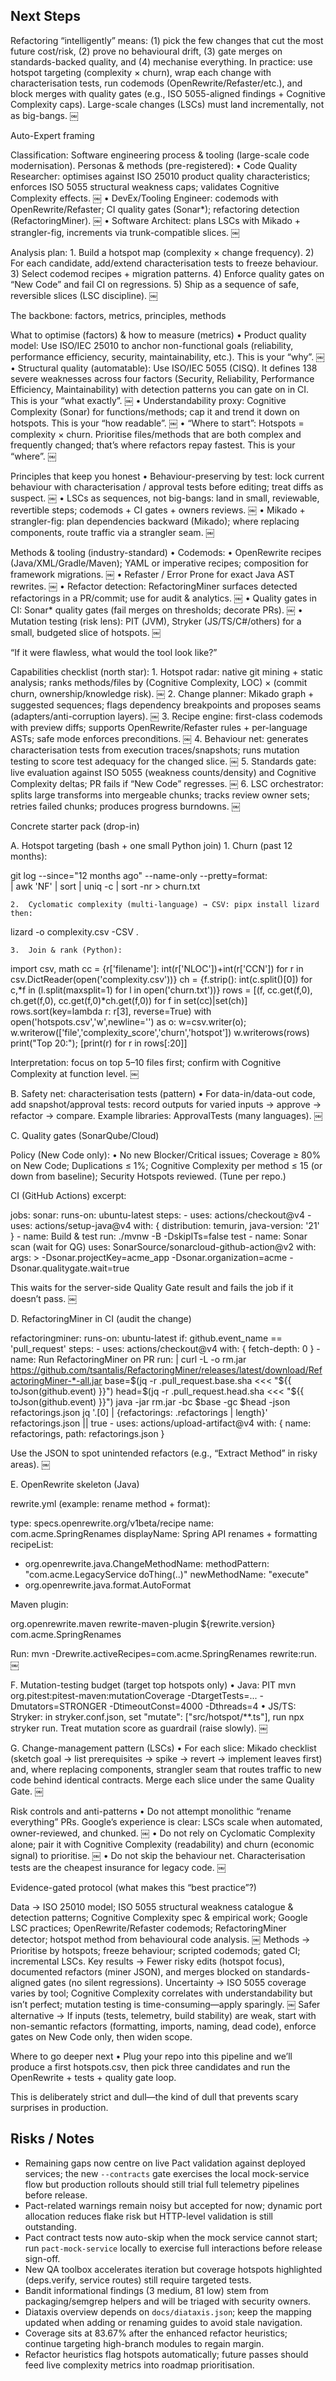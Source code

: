 ## Next Steps

Refactoring “intelligently” means: (1) pick the few changes that cut the most future cost/risk, (2) prove no behavioural drift, (3) gate merges on standards-backed quality, and (4) mechanise everything. In practice: use hotspot targeting (complexity × churn), wrap each change with characterisation tests, run codemods (OpenRewrite/Refaster/etc.), and block merges with quality gates (e.g., ISO 5055-aligned findings + Cognitive Complexity caps). Large-scale changes (LSCs) must land incrementally, not as big-bangs.  ￼

Auto-Expert framing

Classification: Software engineering process & tooling (large-scale code modernisation).
Personas & methods (pre-registered):
	•	Code Quality Researcher: optimises against ISO 25010 product quality characteristics; enforces ISO 5055 structural weakness caps; validates Cognitive Complexity effects.  ￼
	•	DevEx/Tooling Engineer: codemods with OpenRewrite/Refaster; CI quality gates (Sonar*); refactoring detection (RefactoringMiner).  ￼
	•	Software Architect: plans LSCs with Mikado + strangler-fig, increments via trunk-compatible slices.  ￼

Analysis plan:
	1.	Build a hotspot map (complexity × change frequency). 2) For each candidate, add/extend characterisation tests to freeze behaviour. 3) Select codemod recipes + migration patterns. 4) Enforce quality gates on “New Code” and fail CI on regressions. 5) Ship as a sequence of safe, reversible slices (LSC discipline).  ￼

The backbone: factors, metrics, principles, methods

What to optimise (factors) & how to measure (metrics)
	•	Product quality model: Use ISO/IEC 25010 to anchor non-functional goals (reliability, performance efficiency, security, maintainability, etc.). This is your “why”.  ￼
	•	Structural quality (automatable): Use ISO/IEC 5055 (CISQ). It defines 138 severe weaknesses across four factors (Security, Reliability, Performance Efficiency, Maintainability) with detection patterns you can gate on in CI. This is your “what exactly”.  ￼
	•	Understandability proxy: Cognitive Complexity (Sonar) for functions/methods; cap it and trend it down on hotspots. This is your “how readable”.  ￼
	•	“Where to start”: Hotspots = complexity × churn. Prioritise files/methods that are both complex and frequently changed; that’s where refactors repay fastest. This is your “where”.  ￼

Principles that keep you honest
	•	Behaviour-preserving by test: lock current behaviour with characterisation / approval tests before editing; treat diffs as suspect.  ￼
	•	LSCs as sequences, not big-bangs: land in small, reviewable, revertible steps; codemods + CI gates + owners reviews.  ￼
	•	Mikado + strangler-fig: plan dependencies backward (Mikado); where replacing components, route traffic via a strangler seam.  ￼

Methods & tooling (industry-standard)
	•	Codemods:
	•	OpenRewrite recipes (Java/XML/Gradle/Maven); YAML or imperative recipes; composition for framework migrations.  ￼
	•	Refaster / Error Prone for exact Java AST rewrites.  ￼
	•	Refactor detection: RefactoringMiner surfaces detected refactorings in a PR/commit; use for audit & analytics.  ￼
	•	Quality gates in CI: Sonar* quality gates (fail merges on thresholds; decorate PRs).  ￼
	•	Mutation testing (risk lens): PIT (JVM), Stryker (JS/TS/C#/others) for a small, budgeted slice of hotspots.  ￼

“If it were flawless, what would the tool look like?”

Capabilities checklist (north star):
	1.	Hotspot radar: native git mining + static analysis; ranks methods/files by (Cognitive Complexity, LOC) × (commit churn, ownership/knowledge risk).  ￼
	2.	Change planner: Mikado graph + suggested sequences; flags dependency breakpoints and proposes seams (adapters/anti-corruption layers).  ￼
	3.	Recipe engine: first-class codemods with preview diffs; supports OpenRewrite/Refaster rules + per-language ASTs; safe mode enforces preconditions.  ￼
	4.	Behaviour net: generates characterisation tests from execution traces/snapshots; runs mutation testing to score test adequacy for the changed slice.  ￼
	5.	Standards gate: live evaluation against ISO 5055 (weakness counts/density) and Cognitive Complexity deltas; PR fails if “New Code” regresses.  ￼
	6.	LSC orchestrator: splits large transforms into mergeable chunks; tracks review owner sets; retries failed chunks; produces progress burndowns.  ￼

Concrete starter pack (drop-in)

A. Hotspot targeting (bash + one small Python join)
	1.	Churn (past 12 months):

git log --since="12 months ago" --name-only --pretty=format: \
| awk 'NF' | sort | uniq -c | sort -nr > churn.txt

	2.	Cyclomatic complexity (multi-language) → CSV: pipx install lizard then:

lizard -o complexity.csv -CSV .

	3.	Join & rank (Python):

import csv, math
cc = {r['filename']: int(r['NLOC'])+int(r['CCN']) for r in csv.DictReader(open('complexity.csv'))}
ch = {f.strip(): int(c.split()[0]) for c,*f in (l.split(maxsplit=1) for l in open('churn.txt'))}
rows = [(f, cc.get(f,0), ch.get(f,0), cc.get(f,0)*ch.get(f,0)) for f in set(cc)|set(ch)]
rows.sort(key=lambda r: r[3], reverse=True)
with open('hotspots.csv','w',newline='') as o:
    w=csv.writer(o); w.writerow(['file','complexity_score','churn','hotspot'])
    w.writerows(rows)
print("Top 20:"); [print(r) for r in rows[:20]]

Interpretation: focus on top 5–10 files first; confirm with Cognitive Complexity at function level.  ￼

B. Safety net: characterisation tests (pattern)
	•	For data-in/data-out code, add snapshot/approval tests: record outputs for varied inputs → approve → refactor → compare.
Example libraries: ApprovalTests (many languages).  ￼

C. Quality gates (SonarQube/Cloud)

Policy (New Code only):
	•	No new Blocker/Critical issues; Coverage ≥ 80% on New Code; Duplications ≤ 1%; Cognitive Complexity per method ≤ 15 (or down from baseline); Security Hotspots reviewed. (Tune per repo.)

CI (GitHub Actions) excerpt:

jobs:
  sonar:
    runs-on: ubuntu-latest
    steps:
      - uses: actions/checkout@v4
      - uses: actions/setup-java@v4
        with: { distribution: temurin, java-version: '21' }
      - name: Build & test
        run: ./mvnw -B -DskipITs=false test
      - name: Sonar scan (wait for QG)
        uses: SonarSource/sonarcloud-github-action@v2
        with:
          args: >
            -Dsonar.projectKey=acme_app
            -Dsonar.organization=acme
            -Dsonar.qualitygate.wait=true

This waits for the server-side Quality Gate result and fails the job if it doesn’t pass.  ￼

D. RefactoringMiner in CI (audit the change)

  refactoringminer:
    runs-on: ubuntu-latest
    if: github.event_name == 'pull_request'
    steps:
      - uses: actions/checkout@v4
        with: { fetch-depth: 0 }
      - name: Run RefactoringMiner on PR
        run: |
          curl -L -o rm.jar https://github.com/tsantalis/RefactoringMiner/releases/latest/download/RefactoringMiner-*-all.jar
          base=$(jq -r .pull_request.base.sha <<< "${{ toJson(github.event) }}")
          head=$(jq -r .pull_request.head.sha <<< "${{ toJson(github.event) }}")
          java -jar rm.jar -bc $base -gc $head -json refactorings.json
          jq '.[0] | {refactorings: .refactorings | length}' refactorings.json || true
      - uses: actions/upload-artifact@v4
        with: { name: refactorings, path: refactorings.json }

Use the JSON to spot unintended refactors (e.g., “Extract Method” in risky areas).  ￼

E. OpenRewrite skeleton (Java)

rewrite.yml (example: rename method + format):

type: specs.openrewrite.org/v1beta/recipe
name: com.acme.SpringRenames
displayName: Spring API renames + formatting
recipeList:
  - org.openrewrite.java.ChangeMethodName:
      methodPattern: "com.acme.LegacyService doThing(..)"
      newMethodName: "execute"
  - org.openrewrite.java.format.AutoFormat

Maven plugin:

<plugin>
  <groupId>org.openrewrite.maven</groupId>
  <artifactId>rewrite-maven-plugin</artifactId>
  <version>${rewrite.version}</version>
  <configuration>
    <activeRecipes>
      <recipe>com.acme.SpringRenames</recipe>
    </activeRecipes>
  </configuration>
</plugin>

Run: mvn -Drewrite.activeRecipes=com.acme.SpringRenames rewrite:run.  ￼

F. Mutation-testing budget (target top hotspots only)
	•	Java: PIT mvn org.pitest:pitest-maven:mutationCoverage -DtargetTests=... -Dmutators=STRONGER -DtimeoutConst=4000 -Dthreads=4
	•	JS/TS: Stryker: in stryker.conf.json, set "mutate": ["src/hotspot/**.ts"], run npx stryker run. Treat mutation score as guardrail (raise slowly).  ￼

G. Change-management pattern (LSCs)
	•	For each slice: Mikado checklist (sketch goal → list prerequisites → spike → revert → implement leaves first) and, where replacing components, strangler seam that routes traffic to new code behind identical contracts. Merge each slice under the same Quality Gate.  ￼

Risk controls and anti-patterns
	•	Do not attempt monolithic “rename everything” PRs. Google’s experience is clear: LSCs scale when automated, owner-reviewed, and chunked.  ￼
	•	Do not rely on Cyclomatic Complexity alone; pair it with Cognitive Complexity (readability) and churn (economic signal) to prioritise.  ￼
	•	Do not skip the behaviour net. Characterisation tests are the cheapest insurance for legacy code.  ￼

Evidence-gated protocol (what makes this “best practice”?)

Data → ISO 25010 model; ISO 5055 structural weakness catalogue & detection patterns; Cognitive Complexity spec & empirical work; Google LSC practices; OpenRewrite/Refaster codemods; RefactoringMiner detector; hotspot method from behavioural code analysis.  ￼
Methods → Prioritise by hotspots; freeze behaviour; scripted codemods; gated CI; incremental LSCs.
Key results → Fewer risky edits (hotspot focus), documented refactors (miner JSON), and merges blocked on standards-aligned gates (no silent regressions).
Uncertainty → ISO 5055 coverage varies by tool; Cognitive Complexity correlates with understandability but isn’t perfect; mutation testing is time-consuming—apply sparingly.  ￼
Safer alternative → If inputs (tests, telemetry, build stability) are weak, start with non-semantic refactors (formatting, imports, naming, dead code), enforce gates on New Code only, then widen scope.

Where to go deeper next
	•	Plug your repo into this pipeline and we’ll produce a first hotspots.csv, then pick three candidates and run the OpenRewrite + tests + quality gate loop.

This is deliberately strict and dull—the kind of dull that prevents scary surprises in production.

## Risks / Notes
- Remaining gaps now centre on live Pact validation against deployed services; the new `--contracts` gate exercises the local mock-service flow but production rollouts should still trial full telemetry pipelines before release.
- Pact-related warnings remain noisy but accepted for now; dynamic port allocation reduces flake risk but HTTP-level validation is still outstanding.
- Pact contract tests now auto-skip when the mock service cannot start; run `pact-mock-service` locally to exercise full interactions before release sign-off.
- New QA toolbox accelerates iteration but coverage hotspots highlighted (deps.verify, service routes) still require targeted tests.
- Bandit informational findings (3 medium, 81 low) stem from packaging/semgrep helpers and will be triaged with security owners.
- Diataxis overview depends on `docs/diataxis.json`; keep the mapping updated when adding or renaming guides to avoid stale navigation.
- Coverage sits at 83.67% after the enhanced refactor heuristics; continue targeting high-branch modules to regain margin.
- Refactor heuristics flag hotspots automatically; future passes should feed live complexity metrics into roadmap prioritisation.
